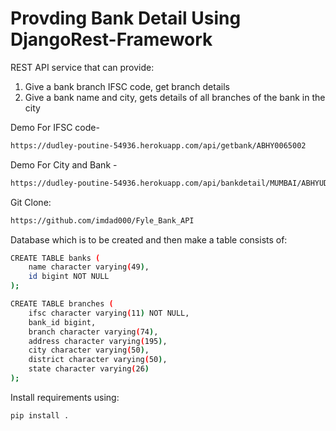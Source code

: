  
 Provding Bank Detail Using DjangoRest-Framework
===================
REST API service that can provide:

1. Give a bank branch IFSC code, get branch details
2. Give a bank name and city, gets details of all branches of the bank in the city


Demo For IFSC code- 
```bash
https://dudley-poutine-54936.herokuapp.com/api/getbank/ABHY0065002 
```
Demo For City and Bank - 
```bash
https://dudley-poutine-54936.herokuapp.com/api/bankdetail/MUMBAI/ABHYUDAYA%20COOPERATIVE%20BANK%20LIMITED
```

Git Clone:
```bash
https://github.com/imdad000/Fyle_Bank_API
```

Database which is to be created and then make a table consists of:
```bash
CREATE TABLE banks (
    name character varying(49),
    id bigint NOT NULL
);

CREATE TABLE branches (
    ifsc character varying(11) NOT NULL,
    bank_id bigint,
    branch character varying(74),
    address character varying(195),
    city character varying(50),
    district character varying(50),
    state character varying(26)
);
```
Install requirements using:
```bash
pip install .
```
